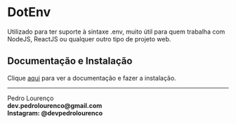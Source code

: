 # DotEnv

Utilizado para ter suporte à sintaxe .env, muito útil para quem trabalha com NodeJS, ReactJS ou qualquer outro tipo de projeto web.

## Documentação e Instalação

Clique [aqui](https://marketplace.visualstudio.com/items?itemName=mikestead.dotenv) para ver a documentação e fazer a instalação.

<hr>
<stong>Pedro Lourenço</strong><br>
<Strong>dev.pedrolourenco@gmail.com</strong><br>
<Strong>Instagram: @devpedrolourenco</strong>